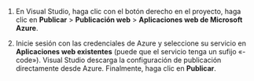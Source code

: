 
1. En Visual Studio, haga clic con el botón derecho en el proyecto, haga clic en **Publicar** > **Publicación web** > **Aplicaciones web de Microsoft Azure**.

2. Inicie sesión con las credenciales de Azure y seleccione su servicio en **Aplicaciones web existentes** (puede que el servicio tenga un sufijo «-code»). Visual Studio descarga la configuración de publicación directamente desde Azure. Finalmente, haga clic en **Publicar**.

<!---HONumber=July15_HO4-->